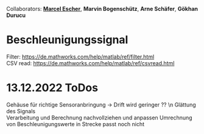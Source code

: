 Collaborators: **[Marcel Escher](https://github.com/Meschr)**, **Marvin Bogenschütz**, **Arne Schäfer**, **Gökhan Durucu**

# Beschleunigungssignal 

Filter: https://de.mathworks.com/help/matlab/ref/filter.html  
CSV read: https://de.mathworks.com/help/matlab/ref/csvread.html

# 13.12.2022 ToDos 

Gehäuse für richtige Sensoranbringung -> Drift wird geringer ?? \n
Glättung des Signals  
Verarbeitung und Berechnung nachvollziehen und anpassen 
Umrechnung von Beschleunigungswerte in Strecke passt noch nicht 
